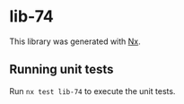 # lib-74

This library was generated with [Nx](https://nx.dev).

## Running unit tests

Run `nx test lib-74` to execute the unit tests.
